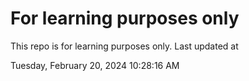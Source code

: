 # For learning purposes only
This repo is for learning purposes only.
Last updated at

Tuesday, February 20, 2024 10:28:16 AM

